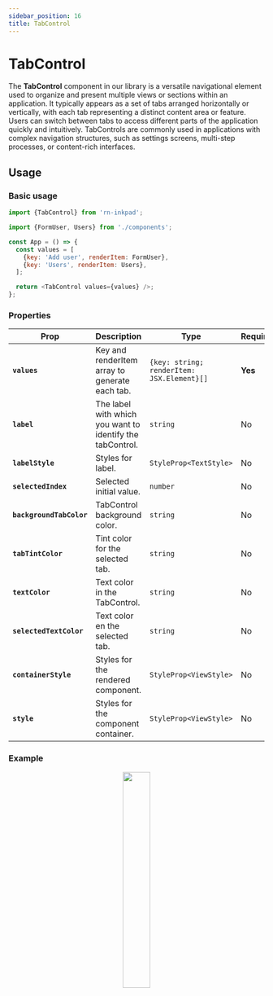 ```yaml
---
sidebar_position: 16
title: TabControl
---
```


# TabControl

The **TabControl** component in our library is a versatile navigational element used to organize and present multiple views or sections within an application. It typically appears as a set of tabs arranged horizontally or vertically, with each tab representing a distinct content area or feature. Users can switch between tabs to access different parts of the application quickly and intuitively. TabControls are commonly used in applications with complex navigation structures, such as settings screens, multi-step processes, or content-rich interfaces.

## Usage

### Basic usage

```js
import {TabControl} from 'rn-inkpad';

import {FormUser, Users} from './components';

const App = () => {
  const values = [
    {key: 'Add user', renderItem: FormUser},
    {key: 'Users', renderItem: Users},
  ];

  return <TabControl values={values} />;
};
```

### Properties

| Prop                     | Description                                               | Type                                       | Required | Default     |
| ------------------------ | --------------------------------------------------------- | ------------------------------------------ | -------- | ----------- |
| **`values`**             | Key and renderItem array to generate each tab.            | `{key: string; renderItem: JSX.Element}[]` | **Yes**  | _None_      |
| **`label`**              | The label with which you want to identify the tabControl. | `string`                                   | No       | _None_      |
| **`labelStyle`**         | Styles for label.                                         | `StyleProp<TextStyle>`                     | No       | _None_      |
| **`selectedIndex`**      | Selected initial value.                                   | `number`                                   | No       | `0`         |
| **`backgroundTabColor`** | TabControl background color.                              | `string`                                   | No       | `'#CCCCCC'` |
| **`tabTintColor`**       | Tint color for the selected tab.                          | `string`                                   | No       | `'#FFFFFF'` |
| **`textColor`**          | Text color in the TabControl.                             | `string`                                   | No       | `'#000000'` |
| **`selectedTextColor`**  | Text color en the selected tab.                           | `string`                                   | No       | `'#000000'` |
| **`containerStyle`**     | Styles for the rendered component.                        | `StyleProp<ViewStyle>`                     | No       | _None_      |
| **`style`**              | Styles for the component container.                       | `StyleProp<ViewStyle>`                     | No       | _None_      |

### Example

<p align="center" width="100%">
    <img width="33%" src="https://res.cloudinary.com/fercloudinary/image/upload/v1709313674/GitHub/tabControl_jntf6i.gif" /> 
</p>
